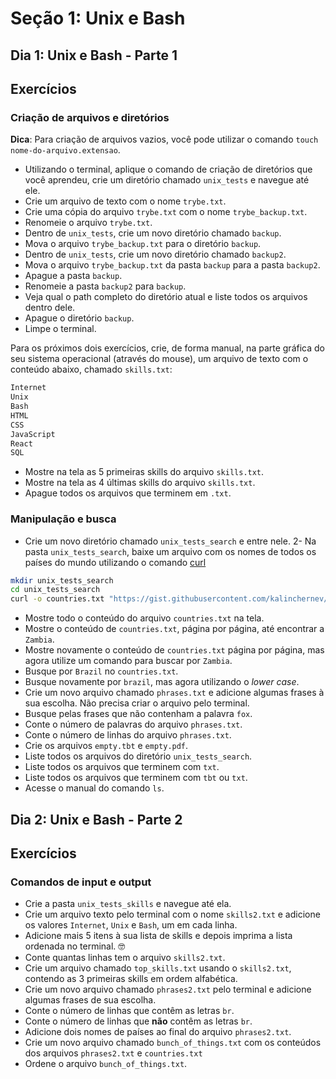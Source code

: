 # Seção 1: Unix e Bash

## Dia 1: Unix e Bash - Parte 1

## Exercícios

### Criação de arquivos e diretórios

**Dica**: Para criação de arquivos vazios, você pode utilizar o comando `touch nome-do-arquivo.extensao`.

- Utilizando o terminal, aplique o comando de criação de diretórios que você aprendeu, crie um diretório chamado `unix_tests` e navegue até ele.
- Crie um arquivo de texto com o nome `trybe.txt`.
- Crie uma cópia do arquivo `trybe.txt` com o nome `trybe_backup.txt`.
- Renomeie o arquivo `trybe.txt`.
- Dentro de `unix_tests`, crie um novo diretório chamado `backup`.
- Mova o arquivo `trybe_backup.txt` para o diretório `backup`.
- Dentro de `unix_tests`, crie um novo diretório chamado `backup2`.
- Mova o arquivo `trybe_backup.txt` da pasta `backup` para a pasta `backup2`.
- Apague a pasta `backup`.
- Renomeie a pasta `backup2` para `backup`.
- Veja qual o path completo do diretório atual e liste todos os arquivos dentro dele.
- Apague o diretório `backup`.
- Limpe o terminal.

Para os próximos dois exercícios, crie, de forma manual, na parte gráfica do seu sistema operacional (através do mouse), um arquivo de texto com o conteúdo abaixo, chamado `skills.txt`:

```bash
Internet
Unix
Bash
HTML
CSS
JavaScript
React
SQL
```

- Mostre na tela as 5 primeiras skills do arquivo `skills.txt`.
- Mostre na tela as 4 últimas skills do arquivo `skills.txt`.
- Apague todos os arquivos que terminem em `.txt`.

### Manipulação e busca

- Crie um novo diretório chamado `unix_tests_search` e entre nele. 2- Na pasta `unix_tests_search`, baixe um arquivo com os nomes de todos os países do mundo utilizando o comando [curl](https://linux.die.net/man/1/curl)

```bash
mkdir unix_tests_search
cd unix_tests_search
curl -o countries.txt "https://gist.githubusercontent.com/kalinchernev/486393efcca01623b18d/raw/daa24c9fea66afb7d68f8d69f0c4b8eeb9406e83/countries"
```

- Mostre todo o conteúdo do arquivo `countries.txt` na tela.
- Mostre o conteúdo de `countries.txt`, página por página, até encontrar a `Zambia`.
- Mostre novamente o conteúdo de `countries.txt` página por página, mas agora utilize um comando para buscar por `Zambia`.
- Busque por `Brazil` no `countries.txt`.
- Busque novamente por `brazil`, mas agora utilizando o _lower case_.
- Crie um novo arquivo chamado `phrases.txt` e adicione algumas frases à sua escolha. Não precisa criar o arquivo pelo terminal.
- Busque pelas frases que não contenham a palavra `fox`.
- Conte o número de palavras do arquivo `phrases.txt`.
- Conte o número de linhas do arquivo `phrases.txt`.
- Crie os arquivos `empty.tbt` e `empty.pdf`.
- Liste todos os arquivos do diretório `unix_tests_search`.
- Liste todos os arquivos que terminem com `txt`.
- Liste todos os arquivos que terminem com `tbt` ou `txt`.
- Acesse o manual do comando `ls`.

## Dia 2: Unix e Bash - Parte 2

## Exercícios

### Comandos de input e output

- Crie a pasta `unix_tests_skills` e navegue até ela.
- Crie um arquivo texto pelo terminal com o nome `skills2.txt` e adicione os valores `Internet`, `Unix` e `Bash`, um em cada linha.
- Adicione mais 5 itens à sua lista de skills e depois imprima a lista ordenada no terminal. 🤓
- Conte quantas linhas tem o arquivo `skills2.txt`.
- Crie um arquivo chamado `top_skills.txt` usando o `skills2.txt`, contendo as 3 primeiras skills em ordem alfabética.
- Crie um novo arquivo chamado `phrases2.txt` pelo terminal e adicione algumas frases de sua escolha.
- Conte o número de linhas que contêm as letras `br`.
- Conte o número de linhas que **não** contêm as letras `br`.
- Adicione dois nomes de países ao final do arquivo `phrases2.txt`.
- Crie um novo arquivo chamado `bunch_of_things.txt` com os conteúdos dos arquivos `phrases2.txt` e `countries.txt`
- Ordene o arquivo `bunch_of_things.txt`.
